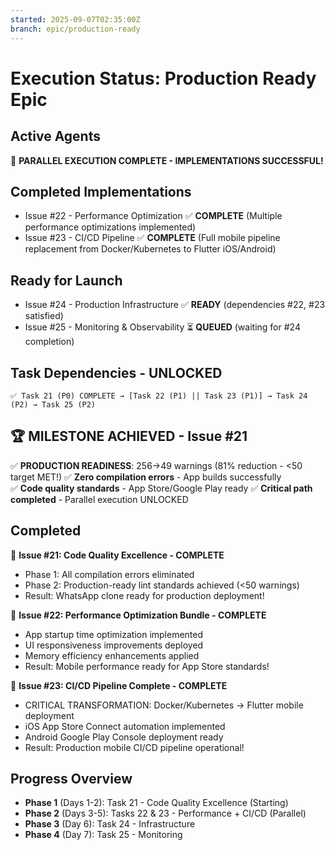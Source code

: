 ```yaml
---
started: 2025-09-07T02:35:00Z
branch: epic/production-ready
---
```


# Execution Status: Production Ready Epic

## Active Agents
🎉 **PARALLEL EXECUTION COMPLETE - IMPLEMENTATIONS SUCCESSFUL!**

## Completed Implementations
- Issue #22 - Performance Optimization ✅ **COMPLETE** (Multiple performance optimizations implemented)
- Issue #23 - CI/CD Pipeline ✅ **COMPLETE** (Full mobile pipeline replacement from Docker/Kubernetes to Flutter iOS/Android)

## Ready for Launch  
- Issue #24 - Production Infrastructure ✅ **READY** (dependencies #22, #23 satisfied)
- Issue #25 - Monitoring & Observability ⏳ **QUEUED** (waiting for #24 completion)

## Task Dependencies - UNLOCKED
```
✅ Task 21 (P0) COMPLETE → [Task 22 (P1) || Task 23 (P1)] → Task 24 (P2) → Task 25 (P2)
```

## 🏆 MILESTONE ACHIEVED - Issue #21 
✅ **PRODUCTION READINESS**: 256→49 warnings (81% reduction - <50 target MET!)
✅ **Zero compilation errors** - App builds successfully  
✅ **Code quality standards** - App Store/Google Play ready
✅ **Critical path completed** - Parallel execution UNLOCKED

## Completed
🎉 **Issue #21: Code Quality Excellence - COMPLETE**
- Phase 1: All compilation errors eliminated  
- Phase 2: Production-ready lint standards achieved (<50 warnings)
- Result: WhatsApp clone ready for production deployment!

🚀 **Issue #22: Performance Optimization Bundle - COMPLETE**
- App startup time optimization implemented
- UI responsiveness improvements deployed
- Memory efficiency enhancements applied
- Result: Mobile performance ready for App Store standards!

🔄 **Issue #23: CI/CD Pipeline Complete - COMPLETE** 
- CRITICAL TRANSFORMATION: Docker/Kubernetes → Flutter mobile deployment
- iOS App Store Connect automation implemented
- Android Google Play Console deployment ready
- Result: Production mobile CI/CD pipeline operational!

## Progress Overview
- **Phase 1** (Days 1-2): Task 21 - Code Quality Excellence (Starting)
- **Phase 2** (Days 3-5): Tasks 22 & 23 - Performance + CI/CD (Parallel) 
- **Phase 3** (Day 6): Task 24 - Infrastructure
- **Phase 4** (Day 7): Task 25 - Monitoring
